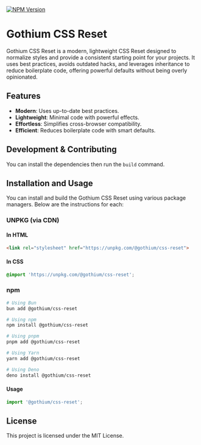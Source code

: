 [![NPM Version](https://img.shields.io/npm/v/%40gothium%2Fcss-reset)](https://www.npmjs.com/package/@gothium/css-reset)

# Gothium CSS Reset

Gothium CSS Reset is a modern, lightweight CSS Reset designed to normalize styles and provide a consistent starting point for your projects. It uses best practices, avoids outdated hacks, and leverages inheritance to reduce boilerplate code, offering powerful defaults without being overly opinionated.

## Features

- **Modern**: Uses up-to-date best practices.
- **Lightweight**: Minimal code with powerful effects.
- **Effortless**: Simplifies cross-browser compatibility.
- **Efficient**: Reduces boilerplate code with smart defaults.

## Development & Contributing

You can install the dependencies then run the `build` command.

## Installation and Usage

You can install and build the Gothium CSS Reset using various package managers. Below are the instructions for each:

### UNPKG (via CDN)

#### In HTML

```html
<link rel="stylesheet" href="https://unpkg.com/@gothium/css-reset">
```

#### In CSS

```css
@import 'https://unpkg.com/@gothium/css-reset';
```

### npm

```sh
# Using Bun
bun add @gothium/css-reset

# Using npm
npm install @gothium/css-reset

# Using pnpm
pnpm add @gothium/css-reset

# Using Yarn
yarn add @gothium/css-reset

# Using Deno
deno install @gothium/css-reset
```

#### Usage

```js
import '@gothium/css-reset';
```

## License

This project is licensed under the MIT License.
